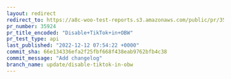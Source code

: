 ```yaml
---
layout: redirect
redirect_to: https://a8c-woo-test-reports.s3.amazonaws.com/public/pr/35924/api/index.html
pr_number: 35924
pr_title_encoded: "Disable+TikTok+in+OBW"
pr_test_type: api
last_published: "2022-12-12 07:54:22 +0000"
commit_sha: 66e134336efa2f25fbf668f438eab9762bfb4c38
commit_message: "Add changelog"
branch_name: update/disable-tiktok-in-obw
---
```

